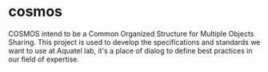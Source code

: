 # cosmos

COSMOS intend to be a Common Organized Structure for Multiple Objects Sharing. This project is used to develop the specifications and standards we want to use at Aquatel lab, it's a place of dialog to define best practices in our field of expertise.